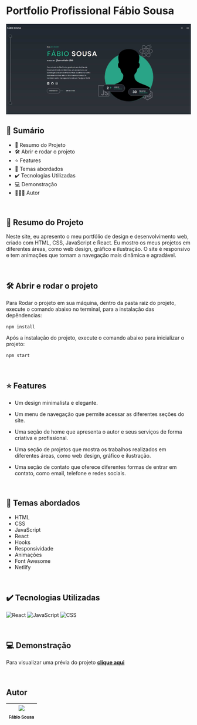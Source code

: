 # Portfolio Profissional Fábio Sousa

<img src="./public/screenshot-01.jpg">

<br>

## 📎 Sumário
- 📌 Resumo do Projeto
- 🛠️ Abrir e rodar o projeto
- ⭐ Features
- 📂 Temas abordados
- ✔️ Tecnologias Utilizadas
- 💻 Demonstração
- 🙋🏻‍♂️ Autor

<br>

## 📌 Resumo do Projeto
Neste site, eu apresento o meu portfólio de design e desenvolvimento web, criado com HTML, CSS, JavaScript e React. Eu mostro os meus projetos em diferentes áreas, como web design, gráfico e ilustração. O site é responsivo e tem animações que tornam a navegação mais dinâmica e agradável.

<br>

## 🛠️ Abrir e rodar o projeto
Para Rodar o projeto em sua máquina, dentro da pasta raiz do projeto, execute o comando abaixo no terminal, para a instalação das depêndencias:
```
npm install
```
Após a instalação do projeto, execute o comando abaixo para inicializar o projeto:
```
npm start
```

<br>

## ⭐ Features

- Um design minimalista e elegante.

- Um menu de navegação que permite acessar as diferentes seções do site.

- Uma seção de home que apresenta o autor e seus serviços de forma criativa e profissional.

- Uma seção de projetos que mostra os trabalhos realizados em diferentes áreas, como web design, gráfico e ilustração.

- Uma seção de contato que oferece diferentes formas de entrar em contato, como email, telefone e redes sociais.

<br>

## 📂 Temas abordados
- HTML
- CSS
- JavaScript
- React
- Hooks
- Responsividade
- Animações
- Font Awesome
- Netlify

<br>

## ✔️ Tecnologias Utilizadas
![React](https://img.shields.io/badge/React-20232A?style=for-the-badge&logo=react&logoColor=61DAFB)
![JavaScript](https://img.shields.io/badge/JavaScript-323330?style=for-the-badge&logo=javascript&logoColor=F7DF1E)
![CSS](https://img.shields.io/badge/CSS3-1572B6?style=for-the-badge&logo=css3&logoColor=white)

<br>

## 💻 Demonstração
Para visualizar uma prévia do projeto <a href="https://portfolio-fabio-sousa.netlify.app/"><b>clique aqui</b></a>

<br>

## Autor

| [<img src="https://avatars.githubusercontent.com/u/103857382?v=4" width=115><br><sub>Fábio Sousa</sub>](https://github.com/fabioalexandre1911) |
| :---: |

